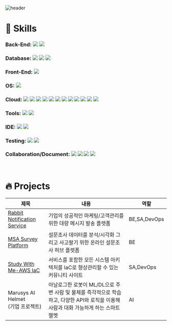 ![header](https://capsule-render.vercel.app/api?type=Waving&color=0:62a4ff,100:2fecda&fontColor=FFF&height=240&section=header&text=AI한%20BE개발자%20오영주입니다🧑🏻‍💻&desc=AI를%20전공한%20백엔드,클라우드%20개발자입니다%20&fontSize=60&animation=fadeIn&fontAlignY=40)

<h1>🔧 Skills </h1>
 
### Back-End: ![](https://img.shields.io/badge/SpringBoot-6DB33F?style=flat-square&logo=SpringBoot&logoColor=white) ![](https://img.shields.io/badge/Spring-6DB33F?style=flat-square&logo=Spring&logoColor=white)
### Database: ![](https://img.shields.io/badge/MySQL-4479A1?style=flat-square&logo=MySQL&logoColor=white) ![](https://img.shields.io/badge/Redis-DC382D?style=flat-square&logo=Redis&logoColor=white) ![](https://img.shields.io/badge/MongoDB-47A248?style=flat-square&logo=MongoDB&logoColor=white)

### Front-End: ![](https://img.shields.io/badge/React-61DAFB?style=flat-square&logo=React&logoColor=black) 

### OS: ![](https://img.shields.io/badge/Linux-FCC624?style=flat-square&logo=Linux&logoColor=black)

### Cloud: ![](https://img.shields.io/badge/AWS-232F3E?style=flat-square&logo=amazonaws&logoColor=white) ![](https://img.shields.io/badge/KakaoiCloud-FFCD00?style=flat-square&logo=iCloud&logoColor=black) ![](https://img.shields.io/badge/Kubernetes-326CE5?style=flat-square&logo=Kubernetes&logoColor=white) ![](https://img.shields.io/badge/Docker-2496ED?style=flat-square&logo=Docker&logoColor=white) ![](https://img.shields.io/badge/Jenkins-D24939?style=flat-square&logo=Jenkins&logoColor=white) ![](https://img.shields.io/badge/Argo-EF7B4D?style=flat-square&logo=Argo&logoColor=white) ![](https://img.shields.io/badge/Terraform-7B42BC?style=flat-square&logo=terraform&logoColor=white) ![](https://img.shields.io/badge/Vagrant-1868F2?style=flat-square&logo=vagrant&logoColor=white) ![](https://img.shields.io/badge/ElasticSearch-005571?style=flat-square&logo=elasticsearch&logoColor=white) ![](https://img.shields.io/badge/Fluentd-0E83C8?style=flat-square&logo=fluentd&logoColor=white) ![](https://img.shields.io/badge/Kibana-005571?style=flat-square&logo=kibana&logoColor=white) ![](https://img.shields.io/badge/Prometheus-E6522C?style=flat-square&logo=prometheus&logoColor=white)

### Tools: ![](https://img.shields.io/badge/RabbitMQ-FF6600?style=flat-square&logo=rabbitmq&logoColor=white) ![](https://img.shields.io/badge/Kafka-#231F20?style=flat-square&logo=kafka&logoColor=white)

### IDE: ![](https://img.shields.io/badge/IntelliJ-000000?style=flat-square&logo=intellijidea&logoColor=white) ![](https://img.shields.io/badge/VSCode-5C2D91?style=flat-square&logo=visualstudio&logoColor=white)

### Testing: ![](https://img.shields.io/badge/Postman-FF6C37?style=flat-square&logo=postman&logoColor=white) ![](https://img.shields.io/badge/Jmeter-D22128?style=flat-square&logo=apachejmeter&logoColor=white)

### Collaboration/Document: ![](https://img.shields.io/badge/Slack-4A154B?style=flat-square&logo=slack&logoColor=white) ![](https://img.shields.io/badge/Notion-000000?style=flat-square&logo=notion&logoColor=white) ![](https://img.shields.io/badge/GatherTown-375BD2?style=flat-square&logo=googlechat&logoColor=white) ![](https://img.shields.io/badge/Jira-0052CC?style=flat-square&logo=jira&logoColor=white)

<br>
<h1>🔥 Projects </h1>

|제목|내용|역할|
|---|---|---|
|[Rabbit Notification Service](https://github.com/Send-Rabbit-Team/RNS-Spring)|기업의 성공적인 마케팅/고객관리를 위한 대량 메시지 발송 플렛폼|BE,SA,DevOps|
|[MSA Survey Platform](https://github.com/OYJ-hansung/survey_platform)|설문조사 데이터를 분석/시각화 그리고 사고팔기 위한 온라인 설문조사 허브 플렛폼|BE|
|[Study With Me-AWS IaC](https://github.com/OYJ-hansung/Terraform-eks)|서비스를 포함한 모든 시스템 아키텍처를 IaC로 형상관리할 수 있는 커뮤니티 사이트|SA,DevOps|
|Marusys AI Helmet </br> (기업 프로젝트)|아날로그한 로봇이 ML/DL으로 주변 사람 및 물체를 즉각적으로 학습하고, 다양한 API와 로직을 이용해 사람과 대화 가능하게 하는 스마트 헬멧|AI|



